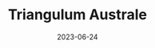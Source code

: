 ---
title: "Triangulum Australe"
type: constellation
borders:
  - Apus
  - Ara
  - Circinus
  - Norma
date: 2023-06-24
hashtag: triangulum-australe
opposite:
  - Triangulum
subdivision-of:
  - southern celestial hemisphere
tags:
  - Triangle
  - Constellation
---